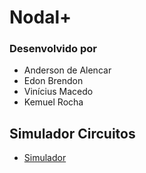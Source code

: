 # Nodal+

### Desenvolvido por  ###

* Anderson de Alencar
* Edon Brendon
* Vinícius Macedo
* Kemuel Rocha


## Simulador Circuitos

* [Simulador](http://www.falstad.com/circuit/)
